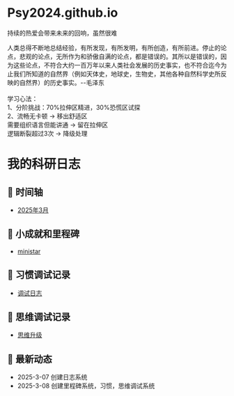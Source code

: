 # Psy2024.github.io
持续的热爱会带来未来的回响，虽然很难  
  
人类总得不断地总结经验，有所发现，有所发明，有所创造，有所前进。停止的论点，悲观的论点，无所作为和骄傲自满的论点，都是错误的。其所以是错误的，因为这些论点，不符合大约一百万年以来人类社会发展的历史事实，也不符合迄今为止我们所知道的自然界（例如天体史，地球史，生物史，其他各种自然科学史所反映的自然界）的历史事实。--毛泽东  
<br>
学习心法：  
1、分阶挑战：70%拉伸区精进，30%恐慌区试探  
2、流畅无卡顿 → 移出舒适区
<br>
需要组织语言但能讲通 → 留在拉伸区
<br>
逻辑断裂超过3次 → 降级处理  

# 我的科研日志

## 📅 时间轴
- [2025年3月](2025-3-07.md)


## 🎯 小成就和里程碑
- [ministar](mind.md)


## 🌱 习惯调试记录
- [调试日志](习惯调试.md)

## 🧠 思维调试记录
 - [思维升级](思维升级.md)
## 📌 最新动态
- 2025-3-07 创建日志系统
- 2025-3-08 创建里程碑系统，习惯，思维调试系统
  

